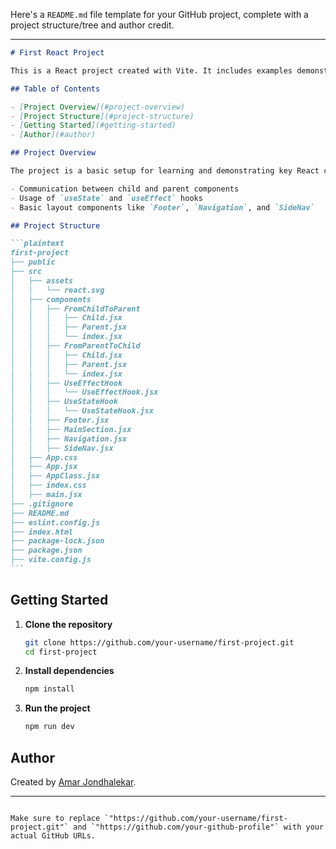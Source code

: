 Here's a `README.md` file template for your GitHub project, complete with a project structure/tree and author credit.

---

````markdown
# First React Project

This is a React project created with Vite. It includes examples demonstrating React concepts like component communication, hooks, and custom layout components.

## Table of Contents

- [Project Overview](#project-overview)
- [Project Structure](#project-structure)
- [Getting Started](#getting-started)
- [Author](#author)

## Project Overview

The project is a basic setup for learning and demonstrating key React concepts, such as:

- Communication between child and parent components
- Usage of `useState` and `useEffect` hooks
- Basic layout components like `Footer`, `Navigation`, and `SideNav`

## Project Structure

```plaintext
first-project
├── public
├── src
│   ├── assets
│   │   └── react.svg
│   ├── components
│   │   ├── FromChildToParent
│   │   │   ├── Child.jsx
│   │   │   ├── Parent.jsx
│   │   │   └── index.jsx
│   │   ├── FromParentToChild
│   │   │   ├── Child.jsx
│   │   │   ├── Parent.jsx
│   │   │   └── index.jsx
│   │   ├── UseEffectHook
│   │   │   └── UseEffectHook.jsx
│   │   ├── UseStateHook
│   │   │   └── UseStateHook.jsx
│   │   ├── Footer.jsx
│   │   ├── MainSection.jsx
│   │   ├── Navigation.jsx
│   │   ├── SideNav.jsx
│   ├── App.css
│   ├── App.jsx
│   ├── AppClass.jsx
│   ├── index.css
│   ├── main.jsx
├── .gitignore
├── README.md
├── eslint.config.js
├── index.html
├── package-lock.json
├── package.json
├── vite.config.js
```
````

## Getting Started

1. **Clone the repository**

   ```bash
   git clone https://github.com/your-username/first-project.git
   cd first-project
   ```

2. **Install dependencies**

   ```bash
   npm install
   ```

3. **Run the project**
   ```bash
   npm run dev
   ```

## Author

Created by [Amar Jondhalekar](https://github.com/your-github-profile).

---

```

Make sure to replace `"https://github.com/your-username/first-project.git"` and `"https://github.com/your-github-profile"` with your actual GitHub URLs.
```
